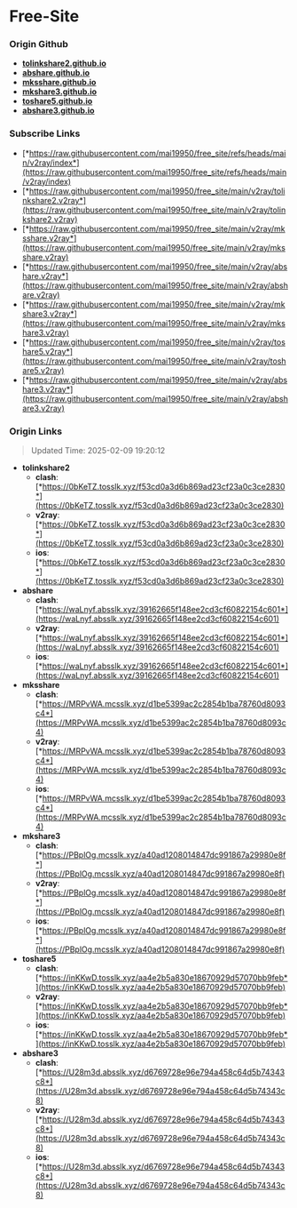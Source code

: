 # Free-Site

### Origin Github

- [**tolinkshare2.github.io**](https://github.com/tolinkshare2/tolinkshare2.github.io)
- [**abshare.github.io**](https://github.com/abshare/abshare.github.io)
- [**mksshare.github.io**](https://github.com/mksshare/mksshare.github.io)
- [**mkshare3.github.io**](https://github.com/mkshare3/mkshare3.github.io)
- [**toshare5.github.io**](https://github.com/toshare5/toshare5.github.io)
- [**abshare3.github.io**](https://github.com/abshare3/abshare3.github.io)

### Subscribe Links

- [*https://raw.githubusercontent.com/mai19950/free_site/refs/heads/main/v2ray/index*](https://raw.githubusercontent.com/mai19950/free_site/refs/heads/main/v2ray/index)
- [*https://raw.githubusercontent.com/mai19950/free_site/main/v2ray/tolinkshare2.v2ray*](https://raw.githubusercontent.com/mai19950/free_site/main/v2ray/tolinkshare2.v2ray)
- [*https://raw.githubusercontent.com/mai19950/free_site/main/v2ray/mksshare.v2ray*](https://raw.githubusercontent.com/mai19950/free_site/main/v2ray/mksshare.v2ray)
- [*https://raw.githubusercontent.com/mai19950/free_site/main/v2ray/abshare.v2ray*](https://raw.githubusercontent.com/mai19950/free_site/main/v2ray/abshare.v2ray)
- [*https://raw.githubusercontent.com/mai19950/free_site/main/v2ray/mkshare3.v2ray*](https://raw.githubusercontent.com/mai19950/free_site/main/v2ray/mkshare3.v2ray)
- [*https://raw.githubusercontent.com/mai19950/free_site/main/v2ray/toshare5.v2ray*](https://raw.githubusercontent.com/mai19950/free_site/main/v2ray/toshare5.v2ray)
- [*https://raw.githubusercontent.com/mai19950/free_site/main/v2ray/abshare3.v2ray*](https://raw.githubusercontent.com/mai19950/free_site/main/v2ray/abshare3.v2ray)

### Origin Links

> Updated Time: 2025-02-09 19:20:12

- **tolinkshare2**
  - **clash**: [*https://0bKeTZ.tosslk.xyz/f53cd0a3d6b869ad23cf23a0c3ce2830*](https://0bKeTZ.tosslk.xyz/f53cd0a3d6b869ad23cf23a0c3ce2830)
  - **v2ray**: [*https://0bKeTZ.tosslk.xyz/f53cd0a3d6b869ad23cf23a0c3ce2830*](https://0bKeTZ.tosslk.xyz/f53cd0a3d6b869ad23cf23a0c3ce2830)
  - **ios**: [*https://0bKeTZ.tosslk.xyz/f53cd0a3d6b869ad23cf23a0c3ce2830*](https://0bKeTZ.tosslk.xyz/f53cd0a3d6b869ad23cf23a0c3ce2830)
- **abshare**
  - **clash**: [*https://waLnyf.absslk.xyz/39162665f148ee2cd3cf60822154c601*](https://waLnyf.absslk.xyz/39162665f148ee2cd3cf60822154c601)
  - **v2ray**: [*https://waLnyf.absslk.xyz/39162665f148ee2cd3cf60822154c601*](https://waLnyf.absslk.xyz/39162665f148ee2cd3cf60822154c601)
  - **ios**: [*https://waLnyf.absslk.xyz/39162665f148ee2cd3cf60822154c601*](https://waLnyf.absslk.xyz/39162665f148ee2cd3cf60822154c601)
- **mksshare**
  - **clash**: [*https://MRPvWA.mcsslk.xyz/d1be5399ac2c2854b1ba78760d8093c4*](https://MRPvWA.mcsslk.xyz/d1be5399ac2c2854b1ba78760d8093c4)
  - **v2ray**: [*https://MRPvWA.mcsslk.xyz/d1be5399ac2c2854b1ba78760d8093c4*](https://MRPvWA.mcsslk.xyz/d1be5399ac2c2854b1ba78760d8093c4)
  - **ios**: [*https://MRPvWA.mcsslk.xyz/d1be5399ac2c2854b1ba78760d8093c4*](https://MRPvWA.mcsslk.xyz/d1be5399ac2c2854b1ba78760d8093c4)
- **mkshare3**
  - **clash**: [*https://PBplOg.mcsslk.xyz/a40ad1208014847dc991867a29980e8f*](https://PBplOg.mcsslk.xyz/a40ad1208014847dc991867a29980e8f)
  - **v2ray**: [*https://PBplOg.mcsslk.xyz/a40ad1208014847dc991867a29980e8f*](https://PBplOg.mcsslk.xyz/a40ad1208014847dc991867a29980e8f)
  - **ios**: [*https://PBplOg.mcsslk.xyz/a40ad1208014847dc991867a29980e8f*](https://PBplOg.mcsslk.xyz/a40ad1208014847dc991867a29980e8f)
- **toshare5**
  - **clash**: [*https://inKKwD.tosslk.xyz/aa4e2b5a830e18670929d57070bb9feb*](https://inKKwD.tosslk.xyz/aa4e2b5a830e18670929d57070bb9feb)
  - **v2ray**: [*https://inKKwD.tosslk.xyz/aa4e2b5a830e18670929d57070bb9feb*](https://inKKwD.tosslk.xyz/aa4e2b5a830e18670929d57070bb9feb)
  - **ios**: [*https://inKKwD.tosslk.xyz/aa4e2b5a830e18670929d57070bb9feb*](https://inKKwD.tosslk.xyz/aa4e2b5a830e18670929d57070bb9feb)
- **abshare3**
  - **clash**: [*https://U28m3d.absslk.xyz/d6769728e96e794a458c64d5b74343c8*](https://U28m3d.absslk.xyz/d6769728e96e794a458c64d5b74343c8)
  - **v2ray**: [*https://U28m3d.absslk.xyz/d6769728e96e794a458c64d5b74343c8*](https://U28m3d.absslk.xyz/d6769728e96e794a458c64d5b74343c8)
  - **ios**: [*https://U28m3d.absslk.xyz/d6769728e96e794a458c64d5b74343c8*](https://U28m3d.absslk.xyz/d6769728e96e794a458c64d5b74343c8)
